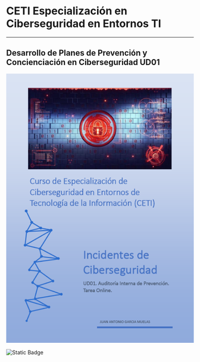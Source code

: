 # CETI Especialización en Ciberseguridad en Entornos TI
---
## Desarrollo de Planes de Prevención y Concienciación en Ciberseguridad UD01

![Incidentes de Ciberseguridad](./Portada-IC01.png "Desarrollo de Planes de Prevención y Concienciación en Ciberseguridad") 

<!-- <h3><span style="color: green; background: #62f395;">✅Calificación: 9.85</span></h3> -->
<!-- <p>✅<img src="../../img/C985.png" height="18" /></p> -->
![Static Badge](https://img.shields.io/badge/%E2%9C%85%20Calificaci%C3%B3n%3A-9.85-%2362f395?style=for-the-badge&labelColor=%2362f395&color=%2362f395)
